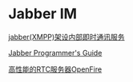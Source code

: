 # Jabber IM

[jabber(XMPP)架设内部即时通讯服务](http://blog.chinaunix.net/uid-20690190-id-1894479.html)

[Jabber Programmer's Guide](http://wiki.xmpp.org/web/Jabber_Programmer's_Guide)

[高性能的RTC服务器OpenFire](http://gao-xianglong.iteye.com/blog/1944234)